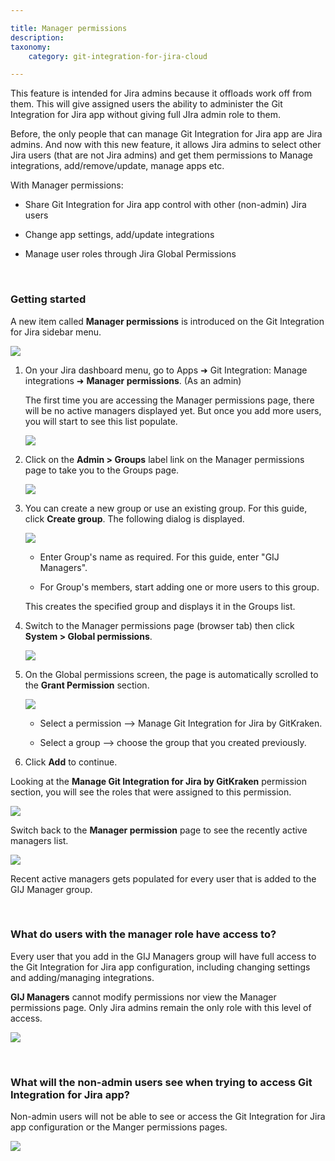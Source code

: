 ```yaml
---

title: Manager permissions
description:
taxonomy:
    category: git-integration-for-jira-cloud

---
```


This feature is intended for Jira admins because it offloads work off from them. This will give assigned users the ability to administer the Git Integration for Jira app without giving full JIra admin role to them.

Before, the only people that can manage Git Integration for Jira app are Jira admins. And now with this new feature, it allows Jira admins to select other Jira users (that are not Jira admins) and get them permissions to Manage integrations, add/remove/update, manage apps etc.

With Manager permissions:

*   Share Git Integration for Jira app control with other (non-admin) Jira users

*   Change app settings, add/update integrations

*   Manage user roles through Jira Global Permissions

&nbsp;

### Getting started

A new item called **Manager permissions** is introduced on the Git Integration for Jira sidebar menu.

![](/wp-content/uploads/gij-gitserverdc-manager-permission-access-location.png)

1.  On your Jira dashboard menu, go to Apps ➜ Git Integration: Manage integrations ➜ **Manager permissions**. (As an admin)

    The first time you are accessing the Manager permissions page, there will be no active managers displayed yet. But once you add more users, you will start to see this list populate.

    ![](/wp-content/uploads/gij-gitserverdc-manage-permissions-admin-groups-sel.png)


2.  Click on the **Admin \> Groups** label link on the Manager permissions page to take you to the Groups page.

    ![](/wp-content/uploads/gij-gitserverdc-manager-permission-create-group.png)

3.  You can create a new group or use an existing group. For this guide, click **Create group**. The following dialog is displayed.

    ![](/wp-content/uploads/gij-gitserverdc-manager-permission-create-group-dlg.png)

    *   Enter Group's name as required. For this guide, enter "GIJ Managers".

    *   For Group's members, start adding one or more users to this group.

    This creates the specified group and displays it in the Groups list.

4.  Switch to the Manager permissions page (browser tab) then click **System \> Global permissions**.

    ![](/wp-content/uploads/gij-gitserverdc-manager-permission-sys-global-acl.png)

5.  On the Global permissions screen, the page is automatically scrolled to the **Grant Permission** section.

    ![](/wp-content/uploads/gij-gitserverdc-manager-permission-global-grant-permission.png)

    *   Select a permission --> Manage Git Integration for Jira by GitKraken.

    *   Select a group --> choose the group that you created previously.

6.  Click **Add** to continue.

Looking at the **Manage Git Integration for Jira by GitKraken** permission section, you will see the roles that were assigned to this permission.

![](/wp-content/uploads/gij-gitserverdc-manager-permission-role-display.png)

Switch back to the **Manager permission** page to see the recently active managers list.

![](/wp-content/uploads/gij-gitserverdc-manager-permission-active-user-list.png)

<div class="bbb-callout bbb--tip">
    <div class="irow">
    <div class="ilogobox">
        <span class="logoimg"></span>
    </div>
    <div class="imsgbox">
        Recent active managers gets populated for every user that is added to the GIJ Manager group.
    </div>
    </div>
</div>

&nbsp;

### What do users with the manager role have access to?

Every user that you add in the GIJ Managers group will have full access to the Git Integration for Jira app configuration, including changing settings and adding/managing integrations.

**GIJ Managers** cannot modify permissions nor view the Manager permissions page. Only Jira admins remain the only role with this level of access.

![](/wp-content/uploads/gij-gitserverdc-users-gij-manager-view-access.png)

&nbsp;

### What will the non-admin users see when trying to access Git Integration for Jira app?

Non-admin users will not be able to see or access the Git Integration for Jira app configuration or the Manger permissions pages.

![](/wp-content/uploads/gij-gtiserverdc-users-global-plain-user.png)


